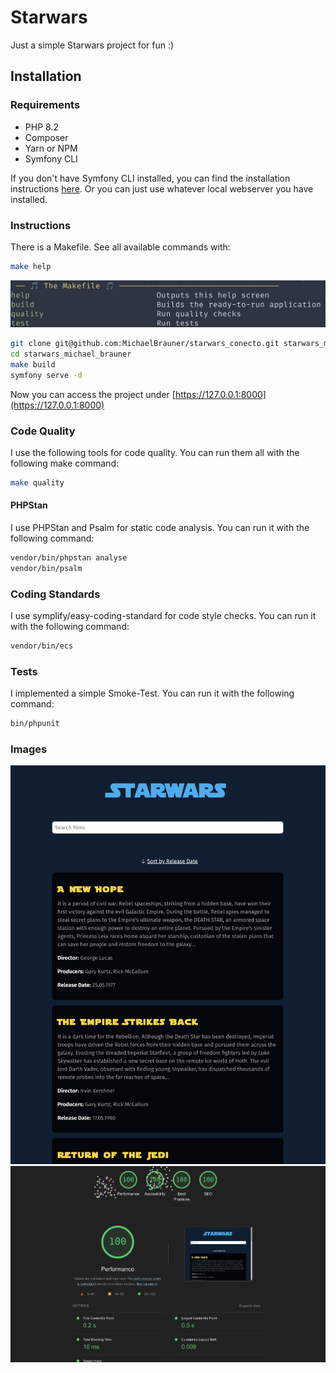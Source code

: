 # Starwars

Just a simple Starwars project for fun :)

## Installation

### Requirements

- PHP 8.2
- Composer
- Yarn or NPM
- Symfony CLI

If you don't have Symfony CLI installed, you can find the installation
instructions [here](https://symfony.com/download).
Or you can just use whatever local webserver you have installed.

### Instructions

There is a Makefile.
See all available commands with:

```bash
make help
```

![Makefile](assets/images/makefile.png)

```bash
git clone git@github.com:MichaelBrauner/starwars_conecto.git starwars_michael_brauner
cd starwars_michael_brauner
make build
symfony serve -d
```

Now you can access the project under [https://127.0.0.1:8000](https://127.0.0.1:8000)

### Code Quality

I use the following tools for code quality.
You can run them all with the following make command:

```bash
make quality
```

#### PHPStan

I use PHPStan and Psalm for static code analysis. You can run it with the following command:

```bash
vendor/bin/phpstan analyse
vendor/bin/psalm
```

### Coding Standards

I use symplify/easy-coding-standard for code style checks. You can run it with the following command:

```bash
vendor/bin/ecs 
```

### Tests

I implemented a simple Smoke-Test. You can run it with the following command:

```bash
bin/phpunit
```

### Images

![Laptop](assets/images/monitor.png)
![Lighthouse result](assets/images/lighthouse.png)



